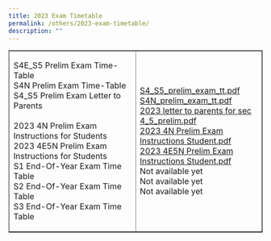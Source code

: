 ```yaml
---
title: 2023 Exam Timetable
permalink: /others/2023-exam-timetable/
description: ""
---
```

<table style="border-collapse: collapse; width: 100%;" border="1">
<tbody>
<tr>
<td style="width: 50%;">
<p>S4E_S5 Prelim Exam Time-Table<br>S4N Prelim Exam Time-Table<br>S4_S5 Prelim Exam Letter to Parents <br><br>2023 4N Prelim Exam Instructions for Students<br>2023 4E5N Prelim Exam Instructions for Students<br>S1 End-Of-Year Exam Time Table<br>S2 End-Of-Year Exam Time Table<br>S3 End-Of-Year Exam Time Table</p>
</td>
<td style="width: 50%;">
<p><a class="refobj" href="/files/sec_4e5n_prelim_exam_tt_2023.pdf">S4_S5_prelim_exam_tt.pdf</a><br><a class="refobj" href="/files/sec_4n_prelim_exam_tt_2023_updated.pdf">S4N_prelim_exam_tt.pdf</a><br><a class="refobj" href="/files/2023_letter_to_parents_for_sec 4_5_prelim.pdf">2023 letter to parents for sec 4_5_prelim.pdf</a>
<br><a class="refobj" href="/files/2023_4n_prelim_exam_instructions_studentsupdated19jul.pdf">2023 4N Prelim Exam Instructions Student.pdf </a>
<br><a class="refobj" href="/files/2023_4e5n_prelim_exam_instructions_students.pdf">2023 4E5N Prelim Exam Instructions Student.pdf </a><br>Not available yet<br>Not available yet<br>Not available yet</p></td>
</tr>
</tbody>
</table>